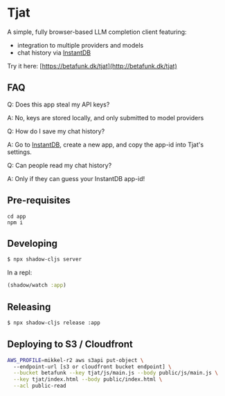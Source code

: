 # Tjat

A simple, fully browser-based LLM completion client featuring:
- integration to multiple providers and models
- chat history via [InstantDB](https://instantdb.com) 

Try it here: [https://betafunk.dk/tjat](http://betafunk.dk/tjat)

## FAQ
Q: Does this app steal my API keys?

A: No, keys are stored locally, and only submitted to model providers

Q: How do I save my chat history?

A: Go to [InstantDB](https://instantdb.com), create a new app, and copy the app-id into Tjat's settings.

Q: Can people read my chat history?

A: Only if they can guess your InstantDB app-id!

## Pre-requisites

```
cd app
npm i
```

## Developing

```bash
$ npx shadow-cljs server
```

In a repl:

```clojure
(shadow/watch :app)
```


## Releasing

```bash 
$ npx shadow-cljs release :app 
```

## Deploying to S3 / Cloudfront
```bash
AWS_PROFILE=mikkel-r2 aws s3api put-object \ 
  --endpoint-url [s3 or cloudfront bucket endpoint] \
  --bucket betafunk --key tjat/js/main.js --body public/js/main.js \
  --key tjat/index.html --body public/index.html \
  --acl public-read
  ```
